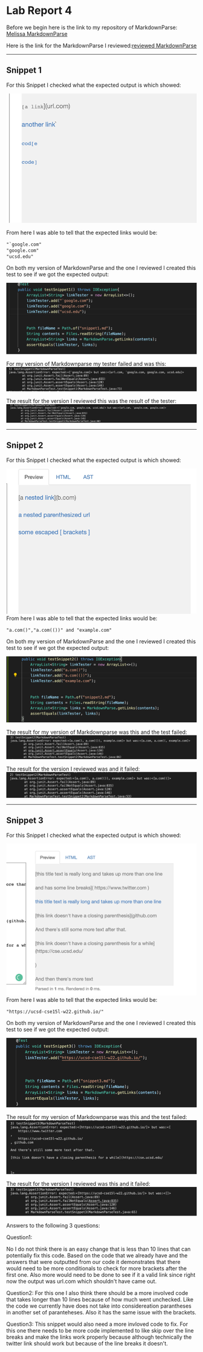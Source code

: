 # Lab Report 4
Before  we begin here is the link to my repository of MarkdownParse:
[Melissa MarkdownParse](https://github.com/melissaesantos/markdown-parse)

Here is the link for the MarkdownParse I reviewed:[reviewed MarkdownParse](https://github.com/merrickqiu/markdown-parse)

---
Snippet 1
---

For this Snippet I checked what the expected output is which showed:

![Image](1expected.png)

From here I was able to tell that the expected links would be:
```
"`google.com"
"google.com"
"ucsd.edu"
```
On both my version of MarkdownParse and the one I reviewed I created this test to see if we got the expected output:

![Image](tester.png)

For my version of Markdownparse my tester failed and was this:
![Image](error1me.png)


The result for the version I reviewed this was the result of the tester:
![Image](1w.png)


---
Snippet 2
---

For this Snippet I checked what the expected output is which showed:

![Image](2expected.png)
From here I was able to tell that the expected links would be:
```
"a.com()","a.com(())" and "example.com"

```
On both my version of MarkdownParse and the one I reviewed I created this test to see if we got the expected output:

![Image](test2ME.png)


The result for my version of Markdownparse was this and the test failed:
![Image](error2me.png)


The result for the version I reviewed was and it failed:
![Image](2w.png)

---
Snippet 3
---

For this Snippet I checked what the expected output is which showed:

![Image](3expected.png)
From here I was able to tell that the expected links would be:
```
"https://ucsd-cse15l-w22.github.io/"
```
On both my version of MarkdownParse and the one I reviewed I created this test to see if we got the expected output:

![Image](test3ME.png)

The result for my version of Markdownparse was this and the test failed:
![Image](error3me.png)

The result for the version I reviewed was this and it failed:
![Image](3w.png)

Answers to the following 3 questions:

Question1:

No I do not think there is an easy change that is less than 10 lines that can potentially fix this code. Based on the code that we already have and the answers that were outputted from our code it demonstrates that there would need to be more conditionals to check for more brackets after the first one. Also more would need to be done to see if it a valid link since right now the output was url.com which shouldn't have came out.

Question2:
For this one I also think there should be a more involved  code that  takes longer than 10 lines because of how much went unchecked. Like the code we currently have does not take into considereation parantheses in another set of paranteheses. Also it has the same issue with the brackets.

Question3:
This snippet would also need a more invloved code to fix. For this one there needs to be more code implemented to like skip over the line breaks and make the links work properly because although technically the twitter  link should work but because of the line breaks it doesn't.